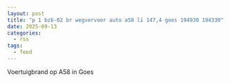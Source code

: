 ```yaml
---
layout: post
title: "p 1 bzb-02 br wegvervoer auto a58 li 147,4 goes 194930 194330"
date: 2025-09-13
categories: 
  - rss
tags: 
  - feed
---
```


Voertuigbrand op A58 in Goes
